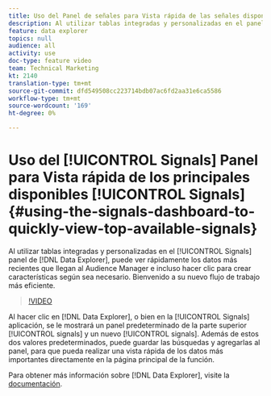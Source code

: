 ```yaml
---
title: Uso del Panel de señales para Vista rápida de las señales disponibles más importantes
description: Al utilizar tablas integradas y personalizadas en el panel Señales de la Data Explorer, puede ver rápidamente los datos más recientes en Audience Manager e incluso hacer clic para crear características según sea necesario. Bienvenido a su nuevo flujo de trabajo más eficiente.
feature: data explorer
topics: null
audience: all
activity: use
doc-type: feature video
team: Technical Marketing
kt: 2140
translation-type: tm+mt
source-git-commit: dfd549508cc223714bdb07ac6fd2aa31e6ca5586
workflow-type: tm+mt
source-wordcount: '169'
ht-degree: 0%

---
```



# Uso del [!UICONTROL Signals] Panel para Vista rápida de los principales disponibles [!UICONTROL Signals] {#using-the-signals-dashboard-to-quickly-view-top-available-signals}

Al utilizar tablas integradas y personalizadas en el [!UICONTROL Signals] panel de [!DNL Data Explorer], puede ver rápidamente los datos más recientes que llegan al Audience Manager e incluso hacer clic para crear características según sea necesario. Bienvenido a su nuevo flujo de trabajo más eficiente.

>[!VIDEO](https://video.tv.adobe.com/v/25151/?quality=12)

Al hacer clic en [!DNL Data Explorer], o bien en la [!UICONTROL Signals] aplicación, se le mostrará un panel predeterminado de la parte superior [!UICONTROL signals] y un nuevo [!UICONTROL signals]. Además de estos dos valores predeterminados, puede guardar las búsquedas y agregarlas al panel, para que pueda realizar una vista rápida de los datos más importantes directamente en la página principal de la función.

Para obtener más información sobre [!DNL Data Explorer], visite la [documentación](https://experiencecloud.adobe.com/resources/help/en_US/aam/data-explorer.html).